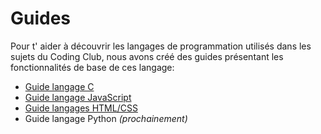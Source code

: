 # Guides

Pour t' aider à découvrir les langages de programmation utilisés dans les sujets
du Coding Club, nous avons créé des guides présentant les fonctionnalités de
base de ces langage:

- <Icon icon="logos:c" /> [Guide langage C](./guides/c.md)
- <Icon icon="logos:javascript" /> [Guide langage JavaScript](./guides/javascript.md)
- <Icon icon="logos:html-5" /> [Guide langages HTML/CSS](./guides/html-css.md)
- <Icon icon="logos:python" /> Guide langage Python _(prochainement)_
